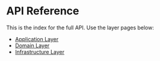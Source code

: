 # API Reference

This is the index for the full API. Use the layer pages below:

- [Application Layer](api/application.md)
- [Domain Layer](api/domain.md)
- [Infrastructure Layer](api/infrastructure.md)
